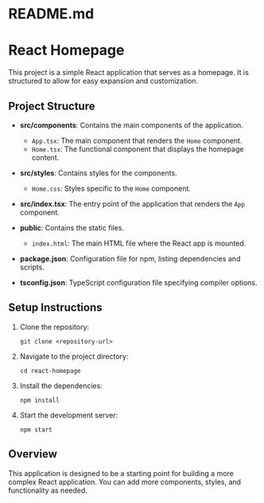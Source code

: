 # README.md

# React Homepage

This project is a simple React application that serves as a homepage. It is structured to allow for easy expansion and customization.

## Project Structure

- **src/components**: Contains the main components of the application.
  - `App.tsx`: The main component that renders the `Home` component.
  - `Home.tsx`: The functional component that displays the homepage content.
  
- **src/styles**: Contains styles for the components.
  - `Home.css`: Styles specific to the `Home` component.

- **src/index.tsx**: The entry point of the application that renders the `App` component.

- **public**: Contains the static files.
  - `index.html`: The main HTML file where the React app is mounted.

- **package.json**: Configuration file for npm, listing dependencies and scripts.

- **tsconfig.json**: TypeScript configuration file specifying compiler options.

## Setup Instructions

1. Clone the repository:
   ```
   git clone <repository-url>
   ```

2. Navigate to the project directory:
   ```
   cd react-homepage
   ```

3. Install the dependencies:
   ```
   npm install
   ```

4. Start the development server:
   ```
   npm start
   ```

## Overview

This application is designed to be a starting point for building a more complex React application. You can add more components, styles, and functionality as needed.